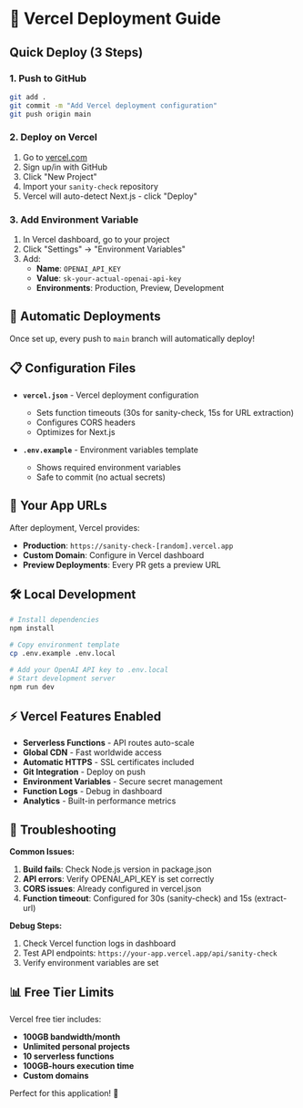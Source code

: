 # 🚀 Vercel Deployment Guide

## Quick Deploy (3 Steps)

### 1. **Push to GitHub**
```bash
git add .
git commit -m "Add Vercel deployment configuration"
git push origin main
```

### 2. **Deploy on Vercel**
1. Go to [vercel.com](https://vercel.com)
2. Sign up/in with GitHub
3. Click "New Project"
4. Import your `sanity-check` repository
5. Vercel will auto-detect Next.js - click "Deploy"

### 3. **Add Environment Variable**
1. In Vercel dashboard, go to your project
2. Click "Settings" → "Environment Variables"
3. Add:
   - **Name**: `OPENAI_API_KEY`
   - **Value**: `sk-your-actual-openai-api-key`
   - **Environments**: Production, Preview, Development

## 🎯 Automatic Deployments

Once set up, every push to `main` branch will automatically deploy!

## 📋 Configuration Files

- **`vercel.json`** - Vercel deployment configuration
  - Sets function timeouts (30s for sanity-check, 15s for URL extraction)
  - Configures CORS headers
  - Optimizes for Next.js

- **`.env.example`** - Environment variables template
  - Shows required environment variables
  - Safe to commit (no actual secrets)

## 🔗 Your App URLs

After deployment, Vercel provides:
- **Production**: `https://sanity-check-[random].vercel.app`
- **Custom Domain**: Configure in Vercel dashboard
- **Preview Deployments**: Every PR gets a preview URL

## 🛠️ Local Development

```bash
# Install dependencies
npm install

# Copy environment template
cp .env.example .env.local

# Add your OpenAI API key to .env.local
# Start development server
npm run dev
```

## ⚡ Vercel Features Enabled

- **Serverless Functions** - API routes auto-scale
- **Global CDN** - Fast worldwide access
- **Automatic HTTPS** - SSL certificates included
- **Git Integration** - Deploy on push
- **Environment Variables** - Secure secret management
- **Function Logs** - Debug in dashboard
- **Analytics** - Built-in performance metrics

## 🔧 Troubleshooting

**Common Issues:**

1. **Build fails**: Check Node.js version in package.json
2. **API errors**: Verify OPENAI_API_KEY is set correctly
3. **CORS issues**: Already configured in vercel.json
4. **Function timeout**: Configured for 30s (sanity-check) and 15s (extract-url)

**Debug Steps:**
1. Check Vercel function logs in dashboard
2. Test API endpoints: `https://your-app.vercel.app/api/sanity-check`
3. Verify environment variables are set

## 📊 Free Tier Limits

Vercel free tier includes:
- **100GB bandwidth/month**
- **Unlimited personal projects**
- **10 serverless functions**
- **100GB-hours execution time**
- **Custom domains**

Perfect for this application! 🎉